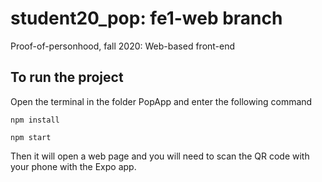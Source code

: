# student20_pop: fe1-web branch
Proof-of-personhood, fall 2020: Web-based front-end

## To run the project
Open the terminal in the folder PopApp and enter the following command

    npm install

    npm start

Then it will open a web page and you will need to scan the QR code with your phone with the Expo app.
